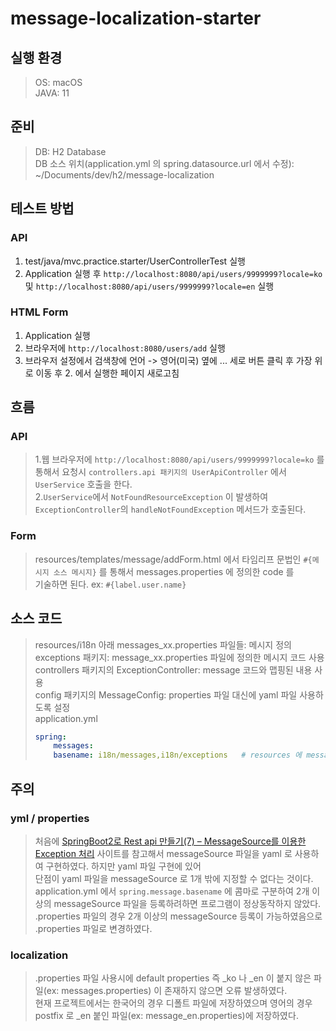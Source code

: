 # message-localization-starter
## 실행 환경
> OS: macOS  
> JAVA: 11
## 준비
> DB: H2 Database  
> DB 소스 위치(application.yml 의 spring.datasource.url 에서 수정): ~/Documents/dev/h2/message-localization

## 테스트 방법
### API
1. test/java/mvc.practice.starter/UserControllerTest 실행  
2. Application 실행 후 `http://localhost:8080/api/users/9999999?locale=ko` 및
`http://localhost:8080/api/users/9999999?locale=en` 실행

### HTML Form
1. Application 실행
2. 브라우저에 `http://localhost:8080/users/add` 실행
3. 브라우저 설정에서 검색창에 언어 -> 영어(미국) 옆에 ... 세로 버튼 클릭 후 가장 위로 이동 후 2. 에서 실행한 페이지 새로고침

## 흐름
### API
> 1.웹 브라우저에 `http://localhost:8080/api/users/9999999?locale=ko` 를 통해서 요청시 
> `controllers.api 패키지의 UserApiController` 에서 `UserService` 호출을 한다.  
> 2.`UserService`에서 `NotFoundResourceException` 이 발생하여 `ExceptionController`의 `handleNotFoundException` 메서드가 호출된다.

### Form
> resources/templates/message/addForm.html 에서 타임리프 문법인 `#{메시지 소스 메시지}` 를 통해서 messages.properties 에 정의한 code 를   
> 기술하면 된다. ex: `#{label.user.name}`

## 소스 코드
> resources/i18n 아래 messages_xx.properties 파일들: 메시지 정의  
> exceptions 패키지: message_xx.properties 파일에 정의한 메시지 코드 사용   
> controllers 패키지의 ExceptionController: message 코드와 맵핑된 내용 사용   
> config 패키지의 MessageConfig: properties 파일 대신에 yaml 파일 사용하도록 설정    
> application.yml
> ```yaml
> spring:
>     messages:
>     basename: i18n/messages,i18n/exceptions   # resources 에 message.properties 파일 위치
> ```

## 주의
### yml / properties
> 처음에 [SpringBoot2로 Rest api 만들기(7) – MessageSource를 이용한 Exception 처리](https://daddyprogrammer.org/post/499/springboot2-exception-handling-with-messagesource/)
> 사이트를 참고해서 messageSource 파일을 yaml 로 사용하여 구현하였다. 하지만 yaml 파일 구현에 있어   
> 단점이 yaml 파일을 messageSource 로 1개 밖에 지정할 수 없다는 것이다.  
> application.yml 에서 `spring.message.basename` 에 콤마로 구분하여 2개 이상의 messageSource 파일을 등록하려하면 프로그램이 정상동작하지 않았다.  
> .properties 파일의 경우 2개 이상의 messageSource 등록이 가능하였음으로 .properties 파일로 변경하였다.  

### localization
> .properties 파일 사용시에 default properties 즉 _ko 나 _en 이 붙지 않은 파일(ex: messages.properties) 이 존재하지 않으면 오류 발생하였다.  
> 현재 프로젝트에서는 한국어의 경우 디폴트 파일에 저장하였으며 영어의 경우 postfix 로 _en 붙인 파일(ex: message_en.properties)에 저장하였다. 

